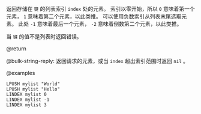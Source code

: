 返回存储在 `键` 的列表索引 `index` 处的元素。
索引以零开始，所以 `0` 意味着第一个元素， `1` 意味着第二个元素，以此类推。
可以使用负数索引从列表末尾选取元素。
此处 `-1` 意味着最后一个元素， `-2` 意味着倒数第二个元素，以此类推。

当 `键` 的值不是列表时返回错误。

@return

@bulk-string-reply: 返回请求的元素，或当 `index` 超出索引范围时返回 `nil` 。

@examples

```cli
LPUSH mylist "World"
LPUSH mylist "Hello"
LINDEX mylist 0
LINDEX mylist -1
LINDEX mylist 3
```
